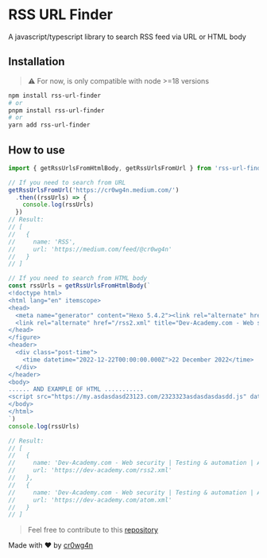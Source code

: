 # RSS URL Finder

A javascript/typescript library to search RSS feed via URL or HTML body 

## Installation

> ⚠️ For now, is only compatible with node >=18 versions
```sh
npm install rss-url-finder
# or
pnpm install rss-url-finder
# or
yarn add rss-url-finder
```

## How to use

```js
import { getRssUrlsFromHtmlBody, getRssUrlsFromUrl } from 'rss-url-finder'

// If you need to search from URL
getRssUrlsFromUrl('https://cr0wg4n.medium.com/')
  .then((rssUrls) => {
    console.log(rssUrls)
  })
// Result: 
// [ 
//   { 
//     name: 'RSS', 
//     url: 'https://medium.com/feed/@cr0wg4n' 
//   } 
// ]

// If you need to search from HTML body
const rssUrls = getRssUrlsFromHtmlBody(`
<!doctype html>
<html lang="en" itemscope>
<head>
  <meta name="generator" content="Hexo 5.4.2"><link rel="alternate" href="/atom.xml" title="Dev-Academy.com - Web security | Testing & automation | Application architecture" type="application/atom+xml">
  <link rel="alternate" href="/rss2.xml" title="Dev-Academy.com - Web security | Testing & automation | Application architecture" type="application/rss+xml">
</head>
</figure>
<header>
  <div class="post-time">
    <time datetime="2022-12-22T00:00:00.000Z">22 December 2022</time>
  </div>
</header>
<body>
...... AND EXAMPLE OF HTML ...........
<script src="https://my.asdasdasd23123.com/2323323asdasdasdasdd.js" data-cookieconsent="ignore" charset="utf-8" async="async"></script>
</body>
</html>
`)
console.log(rssUrls)

// Result: 
// [
//   {
//     name: 'Dev-Academy.com - Web security | Testing & automation | Application architecture',
//     url: 'https://dev-academy.com/rss2.xml'
//   },
//   {
//     name: 'Dev-Academy.com - Web security | Testing & automation | Application architecture',
//     url: 'https://dev-academy.com/atom.xml'
//   }
// ]


```


> Feel free to contribute to this [repository](https://github.com/cr0wg4n/rss-url-finder)


Made with ❤️ by [cr0wg4n](cr0wg4n.github.io)
